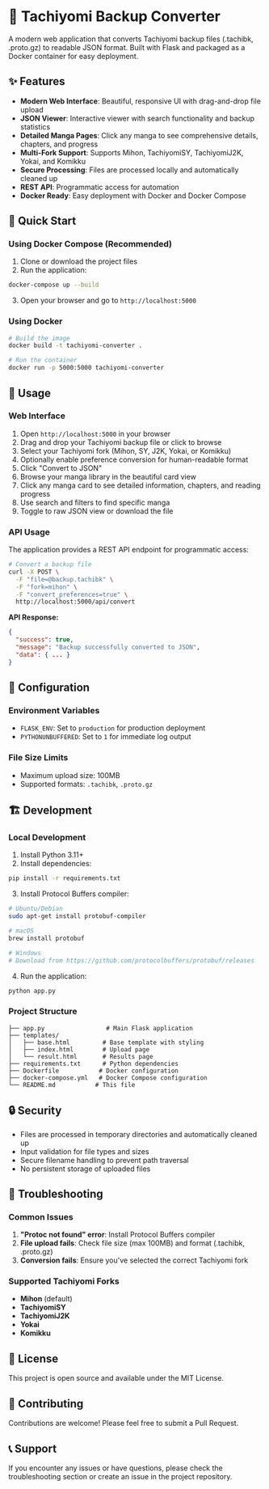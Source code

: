 # 🚀 Tachiyomi Backup Converter

A modern web application that converts Tachiyomi backup files (.tachibk, .proto.gz) to readable JSON format. Built with Flask and packaged as a Docker container for easy deployment.

## ✨ Features

- **Modern Web Interface**: Beautiful, responsive UI with drag-and-drop file upload
- **JSON Viewer**: Interactive viewer with search functionality and backup statistics
- **Detailed Manga Pages**: Click any manga to see comprehensive details, chapters, and progress
- **Multi-Fork Support**: Supports Mihon, TachiyomiSY, TachiyomiJ2K, Yokai, and Komikku
- **Secure Processing**: Files are processed locally and automatically cleaned up
- **REST API**: Programmatic access for automation
- **Docker Ready**: Easy deployment with Docker and Docker Compose

## 🚀 Quick Start

### Using Docker Compose (Recommended)

1. Clone or download the project files
2. Run the application:

```bash
docker-compose up --build
```

3. Open your browser and go to `http://localhost:5000`

### Using Docker

```bash
# Build the image
docker build -t tachiyomi-converter .

# Run the container
docker run -p 5000:5000 tachiyomi-converter
```

## 📖 Usage

### Web Interface

1. Open `http://localhost:5000` in your browser
2. Drag and drop your Tachiyomi backup file or click to browse
3. Select your Tachiyomi fork (Mihon, SY, J2K, Yokai, or Komikku)
4. Optionally enable preference conversion for human-readable format
5. Click "Convert to JSON"
6. Browse your manga library in the beautiful card view
7. Click any manga card to see detailed information, chapters, and reading progress
8. Use search and filters to find specific manga
9. Toggle to raw JSON view or download the file

### API Usage

The application provides a REST API endpoint for programmatic access:

```bash
# Convert a backup file
curl -X POST \
  -F "file=@backup.tachibk" \
  -F "fork=mihon" \
  -F "convert_preferences=true" \
  http://localhost:5000/api/convert
```

**API Response:**
```json
{
  "success": true,
  "message": "Backup successfully converted to JSON",
  "data": { ... }
}
```

## 🔧 Configuration

### Environment Variables

- `FLASK_ENV`: Set to `production` for production deployment
- `PYTHONUNBUFFERED`: Set to `1` for immediate log output

### File Size Limits

- Maximum upload size: 100MB
- Supported formats: `.tachibk`, `.proto.gz`

## 🏗️ Development

### Local Development

1. Install Python 3.11+
2. Install dependencies:

```bash
pip install -r requirements.txt
```

3. Install Protocol Buffers compiler:

```bash
# Ubuntu/Debian
sudo apt-get install protobuf-compiler

# macOS
brew install protobuf

# Windows
# Download from https://github.com/protocolbuffers/protobuf/releases
```

4. Run the application:

```bash
python app.py
```

### Project Structure

```
├── app.py                 # Main Flask application
├── templates/
│   ├── base.html         # Base template with styling
│   ├── index.html        # Upload page
│   └── result.html       # Results page
├── requirements.txt      # Python dependencies
├── Dockerfile           # Docker configuration
├── docker-compose.yml   # Docker Compose configuration
└── README.md           # This file
```

## 🔒 Security

- Files are processed in temporary directories and automatically cleaned up
- Input validation for file types and sizes
- Secure filename handling to prevent path traversal
- No persistent storage of uploaded files

## 🐛 Troubleshooting

### Common Issues

1. **"Protoc not found" error**: Install Protocol Buffers compiler
2. **File upload fails**: Check file size (max 100MB) and format (.tachibk, .proto.gz)
3. **Conversion fails**: Ensure you've selected the correct Tachiyomi fork

### Supported Tachiyomi Forks

- **Mihon** (default)
- **TachiyomiSY**
- **TachiyomiJ2K**
- **Yokai**
- **Komikku**

## 📝 License

This project is open source and available under the MIT License.

## 🤝 Contributing

Contributions are welcome! Please feel free to submit a Pull Request.

## 📞 Support

If you encounter any issues or have questions, please check the troubleshooting section or create an issue in the project repository. 